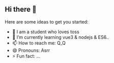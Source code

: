 ## Hi there 👋

Here are some ideas to get you started:

- 🔭 I am a student who loves toss 
- 🌱 I’m currently learning vue3 & nodejs & ES6..
- 📫 How to reach me: Q_Q
- 😄 Pronouns: Asrr
- ⚡ Fun fact: ...
